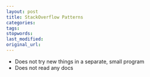 ```yaml
---
layout: post
title: StackOverflow Patterns
categories:
tags:
stopwords:
last_modified:
original_url:
---
```


<!--more-->

* Does not try new things in a separate, small program
* Does not read any docs


